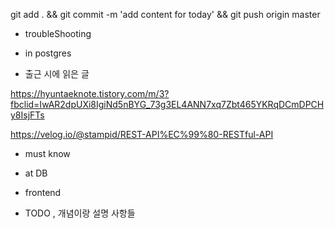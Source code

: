 


git add . && git commit -m 'add content for today' && git push origin master

- troubleShooting


- in postgres


- 출근 시에 읽은 글 

https://hyuntaeknote.tistory.com/m/3?fbclid=IwAR2dpUXi8IgiNd5nBYG_73g3EL4ANN7xq7Zbt465YKRqDCmDPCHy8IsjFTs


https://velog.io/@stampid/REST-API%EC%99%80-RESTful-API

- must know 




- at DB 


- frontend


- TODO , 개념이랑 설명 사항들 

